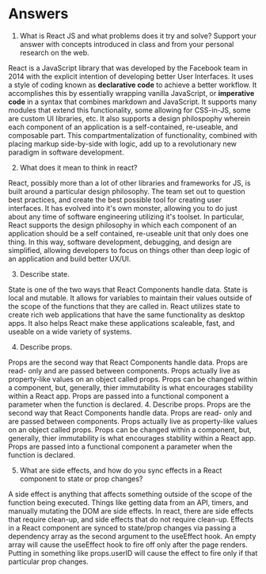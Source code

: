 # Answers

1. What is React JS and what problems does it try and solve? Support your answer with concepts introduced in class and from your personal research on the web.

React is a JavaScript library that was developed by the Facebook team in 2014 with the explicit intention of developing better User Interfaces. It uses a style of coding known as **declarative code** to achieve a better workflow. It accomplishes this by essentially wrapping vanilla JavaScript, or **imperative code** in a syntax that combines markdown and JavaScript. It supports many modules that extend this functionality, some allowing for CSS-in-JS, some are custom UI libraries, etc. It also supports a design philospophy wherein each component of an application is a self-contained, re-useable, and composable part. This compartmentalization of functionality, combined with placing markup side-by-side with logic, add up to a revolutionary new paradigm in software development.

2. What does it mean to think in react?

React, possibly more than a lot of other libraries and frameworks for JS, is built around a particular design philosophy. The team set out to question best practices, and create the best possible tool for creating user interfaces. It has evolved into it's own monster, allowing you to do just about any time of software engineering utilizing it's toolset. In particular, React supports the design philosophy in which each component of an application should be a self contained, re-useable unit that only does one thing. In this way, software development, debugging, and design are simplified, allowing developers to focus on things other than deep logic of an application and build better UX/UI.


3. Describe state.

State is one of the two ways that React Components handle data. State is local and mutable. It allows for variables to maintain their values outside of the scope of the functions that they are called in. React utilizes state to create rich web applications that have the same functionality as desktop apps. It also helps React make these applications scaleable, fast, and useable on a wide variety of systems.

4. Describe props.

Props are the second way that React Components handle data. Props are read- only and are passed between components. Props actually live as property-like values on an object called props. Props can be changed within a component, but, generally, thier immutability is what encourages stability within a React app. Props are passed into a functional component a parameter when the function is declared.
4. Describe props.
Props are the second way that React Components handle data. Props are read- only and are passed between components. Props actually live as property-like values on an object called props. Props can be changed within a component, but, generally, thier immutability is what encourages stability within a React app. Props are passed into a functional component a parameter when the function is declared.

5. What are side effects, and how do you sync effects in a React component to state or prop changes?

A side effect is anything that affects something outside of the scope of the function being executed. Things like getting data from an API, timers, and manually mutating the DOM are side effects. In react, there are side effects that require clean-up, and side effects that do not require clean-up.
Effects in a React component are synced to state/prop changes via passing a dependency array as the second argument to the useEffect hook. An empty array will cause the useEffect hook to fire off only after the page renders. Putting in something like props.userID will cause the effect to fire only if that particular prop changes.
